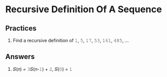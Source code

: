# Recursive Definition Of A Sequence

## Practices

1. Find a recursive definition of 𝟷, 𝟻, 𝟷𝟽, 𝟻𝟹, 𝟷𝟼𝟷, 𝟺𝟾𝟻, ...


## Answers

1. 𝑆(𝑛) = 𝟹𝑆(𝑛-𝟷) + 𝟸, 𝑆(𝟶) = 𝟷